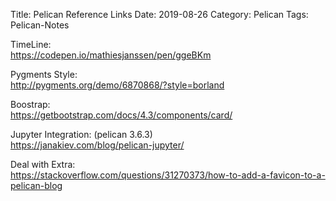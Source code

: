 Title: Pelican Reference Links
Date: 2019-08-26
Category: Pelican
Tags: Pelican-Notes

TimeLine:  
https://codepen.io/mathiesjanssen/pen/ggeBKm

Pygments Style:  
http://pygments.org/demo/6870868/?style=borland

Boostrap:  
https://getbootstrap.com/docs/4.3/components/card/

Jupyter Integration: (pelican 3.6.3)  
https://janakiev.com/blog/pelican-jupyter/

Deal with Extra:  
https://stackoverflow.com/questions/31270373/how-to-add-a-favicon-to-a-pelican-blog
